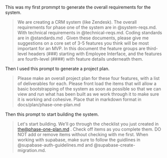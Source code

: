 This was my first prommpt to generate the overall requirements for the system.

> We are creating a CRM system (like Zendesk). The overall requirements for phase one of the system are in @system-reqs.md. With technical requirements in @technical-reqs.md. Coding standards are in @standards.md . Given these documents, please give me suggestions on a core set of 3-5 features you think will be most important for an MVP. In this document the feature groups are third-level headers (###) starting with Employee Interface, and the features are fourth-level (####) with feature details underneath them.

Then I used this prompt to generate a project plan.

> Please make an overall project plan for these four features, with a list of deliverables for each. Please front load the items that will allow a basic bootstrapping of the system as soon as possible so that we can view and run what has been built as we work through it to make sure it is working and cohesive. Place that in markdown format in docs/plan/phase-one-plan.md

Then this prompt to start building the system.

> Let's start building. We'll go through the checklist you just created in the@phase-one-plan.md . Check off items as you complete them. DO NOT add or remove items without checking with me first. When working with supabase, make sure to follow the guidlines in @supabase-auth-guidelines.md and @supabase-create-migration.md.

